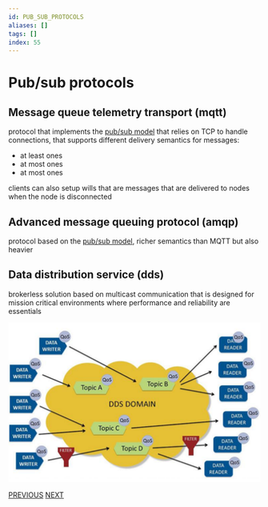 ```yaml
---
id: PUB_SUB_PROTOCOLS
aliases: []
tags: []
index: 55
---
```


# Pub/sub protocols
## Message queue telemetry transport (mqtt)

protocol that implements the [pub/sub model](mobile_systems/iot/pub_sub_model.md) that relies on TCP to handle connections, that supports different delivery semantics for messages:

- at least ones
- at most ones
- at most ones

clients can also setup wills that are messages that are delivered to nodes when the node is disconnected

## Advanced message queuing protocol (amqp)

protocol based on the [pub/sub model](mobile_systems/iot/pub_sub_model.md), richer semantics than MQTT but also heavier

## Data distribution service (dds)

brokerless solution based on multicast communication that is designed for mission critical environments where performance and reliability are essentials

![](assets/mobile_systems/Pasted%20image%2020240615103454.png)

[PREVIOUS](mobile_systems/iot/pub_sub_model.md) [NEXT](mobile_systems/iot/request_response.md)
